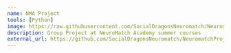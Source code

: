 ```yaml
---
name: NMA Project
tools: [Python]
image: https://raw.githubusercontent.com/SocialDragonsNeuromatch/NeuromatchProject/main/social-dragons.png
description: Group Project at NeuroMatch Academy summer courses
external_url: https://github.com/SocialDragonsNeuromatch/NeuromatchProject
---
```



